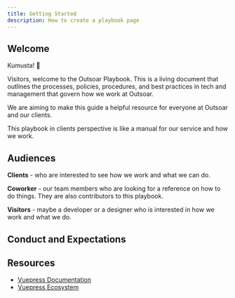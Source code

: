 ```yaml
---
title: Getting Started
description: How to create a playbook page
---
```


## Welcome

Kumusta! :wave: 

Visitors, welcome to the Outsoar Playbook. This is a living document that outlines the processes, policies, procedures, and best practices in tech and management that govern how we work at Outsoar. 

We are aiming to make this guide a helpful resource for everyone at Outsoar and our clients. 

This playbook in clients perspective is like a manual for our service and how we work.  

## Audiences

**Clients** - who are interested to see how we work and what we can do. 

**Coworker** - our team members who are looking for a reference on how to do things. They are also contributors to this playbook.
 
**Visitors** - maybe a developer or a designer who is interested in how we work and what we do.

## Conduct and Expectations


## Resources

- [Vuepress Documentation](https://vuejs.press/)
- [Vuepress Ecosystem](https://ecosystem.vuejs.press/)